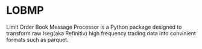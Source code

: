 # LOBMP
Limit Order Book Message Processor is a Python package designed to transform raw lseg(aka Refinitiv) high frequency trading data into convinient formats such as parquet.
